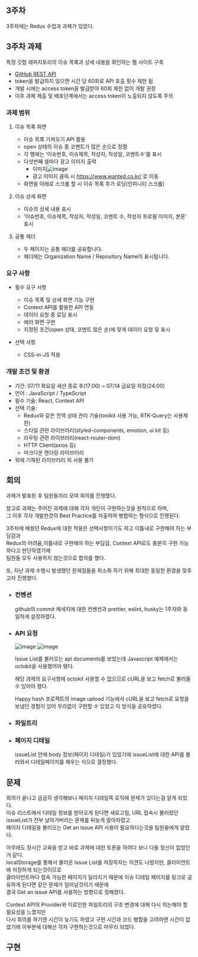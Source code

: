 ## 3주차

3주차에는 Redux 수업과 과제가 있었다.

## 3주차 과제

특정 깃헙 레파지토리의 이슈 목록과 상세 내용을 확인하는 웹 사이트 구축

- [GitHub REST API](https://docs.github.com/en/rest)
- token을 발급하지 않으면 시간 당 60회로 API 호출 횟수 제한 됨
- 개발 시에는 access token을 발급받아 60회 제한 없이 개발 권장
- 이후 과제 제출 및 배포단계에서는 access token이 노출되지 않도록 주의

### 과제 범위

1. 이슈 목록 화면

   - 이슈 목록 가져오기 API 활용
   - open 상태의 이슈 중 코멘트가 많은 순으로 정렬
   - 각 행에는 ‘이슈번호, 이슈제목, 작성자, 작성일, 코멘트수’를 표시
   - 다섯번째 셀마다 광고 이미지 출력
     - 이미지![image](/images/wanted/wanted-pre-onboarding-3_2.webp)
     - 광고 이미지 클릭 시 https://www.wanted.co.kr/ 로 이동
   - 화면을 아래로 스크롤 할 시 이슈 목록 추가 로딩(인피니티 스크롤)

2. 이슈 상세 화면
   - 이슈의 상세 내용 표시
   - ‘이슈번호, 이슈제목, 작성자, 작성일, 코멘트 수, 작성자 프로필 이미지, 본문' 표시
3. 공통 헤더
   - 두 페이지는 공통 헤더를 공유합니다.
   - 헤더에는 Organization Name / Repository Name이 표시됩니다.

### 요구 사항

- 필수 요구 사항

  - 이슈 목록 및 상세 화면 기능 구현
  - Context API를 활용한 API 연동
  - 데이터 요청 중 로딩 표시
  - 에러 화면 구현
  - 지정된 조건(open 상태, 코멘트 많은 순)에 맞게 데이터 요청 및 표시

- 선택 사항
  - CSS-in-JS 적용

### 개발 조건 및 환경

- 기간: 07/11 화요일 세션 종료 후(17:00) ~ 07/14 금요일 자정(24:00)
- 언어 : JavaScript / TypeScript
- 필수 기술: React, Context API
- 선택 기술:
  - Redux와 같은 전역 상태 관리 기술(toolkit 사용 가능, RTK-Query는 사용제한)
  - 스타일 관련 라이브러리(styled-components, emotion, ui kit 등)
  - 라우팅 관련 라이브러리(react-router-dom)
  - HTTP Client(axios 등)
  - 마크다운 렌더링 라이브러리
- 위에 기재된 라이브러리 외 사용 불가

## 회의

과제가 발표된 후 팀원들끼리 모여 회의를 진행했다.

참고로 과제는 주어진 과제에 대해 각자 개인이 구현하는것을 원칙으로 하며,  
그 이후 각자 개발한것의 Best Practice를 차출하여 병합하는 형식으로 진행된다.

3주차에 배웠던 Redux에 대한 적용은 선택사항이기도 하고 이틀내로 구현해야 하는 부담감과  
Redux의 어려움,이틀내로 구현해야 하는 부담감, Context API로도 충분히 구현 가능하다고 판단하였기에  
팀원들 모두 사용하지 않는것으로 합의를 했다.

또, 지난 과제 수행시 발생했던 문제점들을 최소화 하기 위해 최대한 동일한 환경을 맞추고자 진행했다.

- ### 컨벤션
  github의 commit 메세지에 대한 컨벤션과 prettier, eslint, husky는 1주차와 동일하게 설정하였다.
- ### API 요청

  ![image](/images/wanted/wanted-pre-onboarding-3_3.png)
  ![image](/images/wanted/wanted-pre-onboarding-3_4.png)

  Issue List를 불러오는 api documents를 보았는데 Javascript 예제에서는 octokit을 사용했어야 됐다.

  해당 과제의 요구사항에 octokit 사용할 수 없으므로 cURL을 보고 fetch로 불러올 수 있어야 했다.

  Happy hash 프로젝트의 image upload 기능에서 cURL을 보고 fetch로 요청을 보냈던 경험이 있어 무리없이 구현할 수 있었고 이 방식을 공유하였다.

- ### 파일트리

- ### 페이지 디테일
  issueList 안에 body 정보(페이지 디테일)가 있었기에 issueList에 대한 API를 불러와서 디테일페이지를 채우는 식으로 결정했다.

## 문제

회의가 끝나고 곰곰히 생각해보니 페이지 디테일쪽 로직에 문제가 있다는걸 알게 되었다.  
이슈 리스트에서 디테일 정보를 받아오게 된다면 새로고침, URL 접속시 불러왔던 issueList가 전부 날아가버리는 문제를 뒤늦게 알아차렸고  
페이지 디테일을 불러오는 Get an issue API 사용이 필요하다는것을 팀원들에게 알렸다.

아무래도 장시간 교육을 받고 바로 과제에 대한 토론을 하려다 보니 다들 정신이 없었던 거 같다.  
localStorage를 통해서 불러온 Issue List를 저장하자는 의견도 나왔지만, 클라이언트에 저장하게 되는것이므로  
클라이언트마다 접속 가능한 페이지가 달라지기 때문에 이슈 디테일 페이지를 링크로 공유하게 된다면 같은 문제가 일어날것이기 때문에  
결국 Get an issue API를 사용하는 방향으로 정해졌다.

Context API의 Provider와 이로인한 파일트리의 구조 변경에 대해 다시 의논해야 할 필요성을 느꼈지만  
다시 회의를 하기엔 시간이 늦기도 하였고 구현 시간과 코드 병합을 고려하면 시간이 없었기에 이부분에 대해선 각자 구현하는것으로 마무리 되었다.

## 구현
